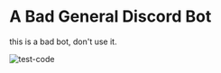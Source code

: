 # A Bad General Discord Bot
this is a bad bot, don't use it.

![test-code](https://github.com/vivax3794/ABGDB/workflows/test-code/badge.svg)

